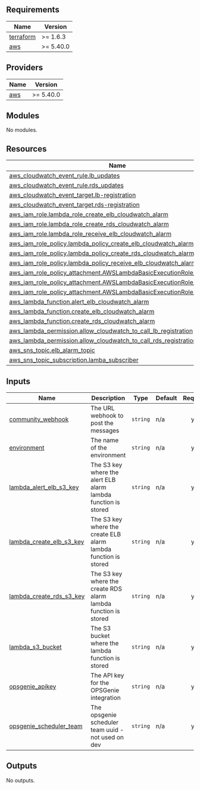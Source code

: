 ## Requirements

| Name | Version |
|------|---------|
| <a name="requirement_terraform"></a> [terraform](#requirement\_terraform) | >= 1.6.3 |
| <a name="requirement_aws"></a> [aws](#requirement\_aws) | >= 5.40.0 |

## Providers

| Name | Version |
|------|---------|
| <a name="provider_aws"></a> [aws](#provider\_aws) | >= 5.40.0 |

## Modules

No modules.

## Resources

| Name | Type |
|------|------|
| [aws_cloudwatch_event_rule.lb_updates](https://registry.terraform.io/providers/hashicorp/aws/latest/docs/resources/cloudwatch_event_rule) | resource |
| [aws_cloudwatch_event_rule.rds_updates](https://registry.terraform.io/providers/hashicorp/aws/latest/docs/resources/cloudwatch_event_rule) | resource |
| [aws_cloudwatch_event_target.lb-registration](https://registry.terraform.io/providers/hashicorp/aws/latest/docs/resources/cloudwatch_event_target) | resource |
| [aws_cloudwatch_event_target.rds-registration](https://registry.terraform.io/providers/hashicorp/aws/latest/docs/resources/cloudwatch_event_target) | resource |
| [aws_iam_role.lambda_role_create_elb_cloudwatch_alarm](https://registry.terraform.io/providers/hashicorp/aws/latest/docs/resources/iam_role) | resource |
| [aws_iam_role.lambda_role_create_rds_cloudwatch_alarm](https://registry.terraform.io/providers/hashicorp/aws/latest/docs/resources/iam_role) | resource |
| [aws_iam_role.lambda_role_receive_elb_cloudwatch_alarm](https://registry.terraform.io/providers/hashicorp/aws/latest/docs/resources/iam_role) | resource |
| [aws_iam_role_policy.lambda_policy_create_elb_cloudwatch_alarm](https://registry.terraform.io/providers/hashicorp/aws/latest/docs/resources/iam_role_policy) | resource |
| [aws_iam_role_policy.lambda_policy_create_rds_cloudwatch_alarm](https://registry.terraform.io/providers/hashicorp/aws/latest/docs/resources/iam_role_policy) | resource |
| [aws_iam_role_policy.lambda_policy_receive_elb_cloudwatch_alarm](https://registry.terraform.io/providers/hashicorp/aws/latest/docs/resources/iam_role_policy) | resource |
| [aws_iam_role_policy_attachment.AWSLambdaBasicExecutionRole_alert](https://registry.terraform.io/providers/hashicorp/aws/latest/docs/resources/iam_role_policy_attachment) | resource |
| [aws_iam_role_policy_attachment.AWSLambdaBasicExecutionRole_create](https://registry.terraform.io/providers/hashicorp/aws/latest/docs/resources/iam_role_policy_attachment) | resource |
| [aws_iam_role_policy_attachment.AWSLambdaBasicExecutionRole_rds_create](https://registry.terraform.io/providers/hashicorp/aws/latest/docs/resources/iam_role_policy_attachment) | resource |
| [aws_lambda_function.alert_elb_cloudwatch_alarm](https://registry.terraform.io/providers/hashicorp/aws/latest/docs/resources/lambda_function) | resource |
| [aws_lambda_function.create_elb_cloudwatch_alarm](https://registry.terraform.io/providers/hashicorp/aws/latest/docs/resources/lambda_function) | resource |
| [aws_lambda_function.create_rds_cloudwatch_alarm](https://registry.terraform.io/providers/hashicorp/aws/latest/docs/resources/lambda_function) | resource |
| [aws_lambda_permission.allow_cloudwatch_to_call_lb_registration](https://registry.terraform.io/providers/hashicorp/aws/latest/docs/resources/lambda_permission) | resource |
| [aws_lambda_permission.allow_cloudwatch_to_call_rds_registration](https://registry.terraform.io/providers/hashicorp/aws/latest/docs/resources/lambda_permission) | resource |
| [aws_sns_topic.elb_alarm_topic](https://registry.terraform.io/providers/hashicorp/aws/latest/docs/resources/sns_topic) | resource |
| [aws_sns_topic_subscription.lamba_subscriber](https://registry.terraform.io/providers/hashicorp/aws/latest/docs/resources/sns_topic_subscription) | resource |

## Inputs

| Name | Description | Type | Default | Required |
|------|-------------|------|---------|:--------:|
| <a name="input_community_webhook"></a> [community\_webhook](#input\_community\_webhook) | The URL webhook to post the messages | `string` | n/a | yes |
| <a name="input_environment"></a> [environment](#input\_environment) | The name of the environment | `string` | n/a | yes |
| <a name="input_lambda_alert_elb_s3_key"></a> [lambda\_alert\_elb\_s3\_key](#input\_lambda\_alert\_elb\_s3\_key) | The S3 key where the alert ELB alarm lambda function is stored | `string` | n/a | yes |
| <a name="input_lambda_create_elb_s3_key"></a> [lambda\_create\_elb\_s3\_key](#input\_lambda\_create\_elb\_s3\_key) | The S3 key where the create ELB alarm lambda function is stored | `string` | n/a | yes |
| <a name="input_lambda_create_rds_s3_key"></a> [lambda\_create\_rds\_s3\_key](#input\_lambda\_create\_rds\_s3\_key) | The S3 key where the create RDS alarm lambda function is stored | `string` | n/a | yes |
| <a name="input_lambda_s3_bucket"></a> [lambda\_s3\_bucket](#input\_lambda\_s3\_bucket) | The S3 bucket where the lambda function is stored | `string` | n/a | yes |
| <a name="input_opsgenie_apikey"></a> [opsgenie\_apikey](#input\_opsgenie\_apikey) | The API key for the OPSGenie integration | `string` | n/a | yes |
| <a name="input_opsgenie_scheduler_team"></a> [opsgenie\_scheduler\_team](#input\_opsgenie\_scheduler\_team) | The opsgenie scheduler team uuid  - not used on dev | `string` | n/a | yes |

## Outputs

No outputs.
